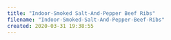 ```yaml
---
title: "Indoor-Smoked Salt-And-Pepper Beef Ribs"
filename: "Indoor-Smoked-Salt-And-Pepper-Beef-Ribs"
created: 2020-03-31 19:38:55
---
```


